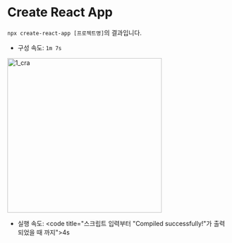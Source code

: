 # Create React App

`npx create-react-app [프로젝트명]`의 결과입니다.

- 구성 속도: <code>1m 7s</code>

<img src="https://github.com/user-attachments/assets/5fb6f854-cc3e-4bfe-b5a1-5a6db6398ea3" alt="1_cra" width="350">

- 실행 속도: <code title="스크립트 입력부터 \"Compiled successfully!\"가 출력되었을 때 까지">4s</code>
